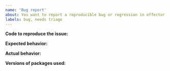 ```yaml
---
name: 'Bug report'
about: You want to report a reproducible bug or regression in effector.
labels: bug, needs triage
---
```


<!--
Found a bug? Please fill out the sections below.
Be kind and objective when writing in text. Thanks!
-->

**Code to reproduce the issue:**

**Expected behavior:**

**Actual behavior:**

**Versions of packages used:**
